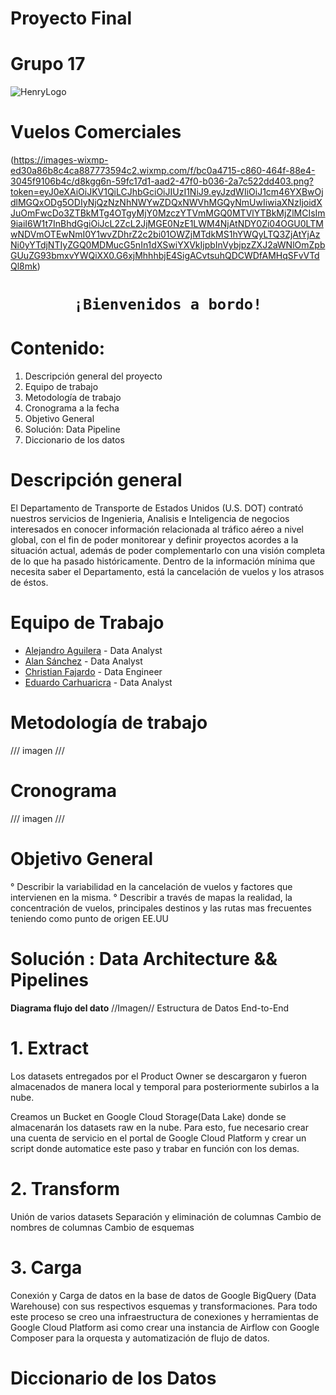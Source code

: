 # Proyecto Final
  # Grupo 17

![HenryLogo](https://d31uz8lwfmyn8g.cloudfront.net/Assets/logo-henry-white-lg.png)

# Vuelos Comerciales

(https://images-wixmp-ed30a86b8c4ca887773594c2.wixmp.com/f/bc0a4715-c860-464f-88e4-3045f9106b4c/d8kgg6n-59fc17d1-aad2-47f0-b036-2a7c522dd403.png?token=eyJ0eXAiOiJKV1QiLCJhbGciOiJIUzI1NiJ9.eyJzdWIiOiJ1cm46YXBwOjdlMGQxODg5ODIyNjQzNzNhNWYwZDQxNWVhMGQyNmUwIiwiaXNzIjoidXJuOmFwcDo3ZTBkMTg4OTgyMjY0MzczYTVmMGQ0MTVlYTBkMjZlMCIsIm9iaiI6W1t7InBhdGgiOiJcL2ZcL2JjMGE0NzE1LWM4NjAtNDY0Zi04OGU0LTMwNDVmOTEwNmI0Y1wvZDhrZ2c2bi01OWZjMTdkMS1hYWQyLTQ3ZjAtYjAzNi0yYTdjNTIyZGQ0MDMucG5nIn1dXSwiYXVkIjpbInVybjpzZXJ2aWNlOmZpbGUuZG93bmxvYWQiXX0.G6xjMhhhbjE4SigACvtsuhQDCWDfAMHqSFvVTdQl8mk)


# <h1 align="center">**`¡Bienvenidos a bordo!`**</h1>

# Contenido:

1. Descripción general del proyecto
2. Equipo de trabajo
3. Metodología de trabajo
4. Cronograma a la fecha
5. Objetivo General
6. Solución: Data Pipeline
7. Diccionario de los datos


# Descripción general

El Departamento de Transporte de Estados Unidos (U.S. DOT) contrató nuestros servicios de Ingenieria, Analisis e Inteligencia de negocios interesados en conocer información relacionada al tráfico aéreo a nivel global, con el fin de poder monitorear y definir proyectos acordes a la situación actual, además de poder complementarlo con una visión completa de lo que ha pasado históricamente. Dentro de la información mínima que necesita saber el Departamento, está la cancelación de vuelos y los atrasos de éstos.

# Equipo de Trabajo

* [Alejandro Aguilera](https://www.linkedin.com/in/alejandroaguilerawilches/) - Data Analyst 
* [Alan Sánchez](https://github.com/MRXWallace) - Data Analyst
* [Christian Fajardo](https://www.linkedin.com/in/christian-fajardo-338929241/) - Data Engineer
* [Eduardo Carhuaricra](https://www.linkedin.com/in/carlos-eduardo-carhuaricra-jaimes-9b1422197/) - Data Analyst 


# Metodología de trabajo
/// imagen ///

# Cronograma

/// imagen ///

# Objetivo General
° Describir la variabilidad en la cancelación de vuelos y factores que intervienen en la misma.
° Describir a través de mapas la realidad, la concentración de vuelos, principales destinos y las rutas mas frecuentes teniendo como punto de origen EE.UU

# Solución : Data Architecture && Pipelines

**Diagrama flujo del dato**
//Imagen//
Estructura de Datos End-to-End 

# 1. Extract 

Los datasets entregados por el Product Owner se descargaron y fueron almacenados de manera local y temporal para posteriormente subirlos a la nube.

Creamos un Bucket en Google Cloud Storage(Data Lake) donde se almacenarán los datasets raw en la nube. Para esto, fue necesario crear una cuenta de servicio en el portal de Google Cloud Platform y crear un script donde automatice este paso y trabar en función con los demas.

# 2. Transform
Unión de varios datasets
Separación y eliminación de columnas
Cambio de nombres de columnas
Cambio de esquemas

# 3. Carga 
Conexión y Carga de datos en la base de datos de Google BigQuery (Data Warehouse) con sus respectivos esquemas y transformaciones. 
Para todo este proceso se creo una infraestructura de conexiones y herramientas de Google Cloud Platform asi como crear una instancia de Airflow con Google Composer para la orquesta y automatización de flujo de datos.

# Diccionario de los Datos







